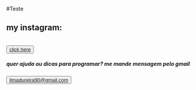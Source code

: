 #Teste
 <html>
   <head>
   </head>
<body>
   <p> <h2> my instagram: </h2> </p>
   <br>
   <button> <a href="https://instagram.com/lukeblackstar"> click here </a> </button>
    <h5> quer ajuda ou dicas para programar? me mande mensagem pelo gmail </h5>
    <button> <a href="https://gmail.com"> jlmadureira90@gmail.com </a>
   
</body>